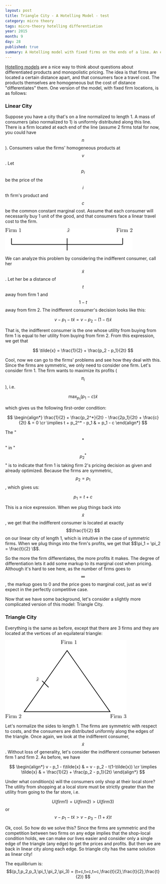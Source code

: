 ```yaml
---
layout: post
title: Triangle City - A Hotelling Model - test
category: micro theory
tags: micro-theory hotelling differentiation
year: 2015
month: 9
day: 28
published: true
summary: A Hotelling model with fixed firms on the ends of a line. An extension to a triangle.
---
```


[Hotelling models](https://en.wikipedia.org/wiki/Location_model) are a nice way to think about questions about differentiated products and monopolistic pricing. The idea is that firms are located a certain distance apart, and that consumers face a travel cost. The products themselves are homogeneous but the cost of distance "differentiates" them. One version of the model, with fixed firm locations, is as follows:


### Linear City

Suppose you have a city that's on a line normalized to length 1. A mass of consumers (also normalized to 1) is uniformly distributed along this line. There is a firm located at each end of the line (assume 2 firms total for now, you could have $$n$$). Consumers value the firms' homogeneous products at $$v$$. Let $$p_i$$ be the price of the $$i$$th firm's product and $$c$$ be the common constant marginal cost. Assume that each consumer will necessarily buy 1 unit of the good, and that consumers face a linear travel cost to the firm.

[![Linear City](/public/images/hotelling/linear_city.png "Linear City")](/public/images/hotelling/linear_city.png "Linear City")

We can analyze this problem by considering the indifferent consumer, call her $$\tilde{x}$$. Let her be a distance of $$t$$ away from firm 1 and $$1-t$$ away from firm 2. The indifferent consumer's decision looks like this:

$$ v - p_1 - t\tilde{x} = v - p_2 -(1-t)\tilde{x}$$

That is, the indifferent consumer is the one whose utility from buying from firm 1 is equal to her utility from buying from firm 2. From this expression, we get that

$$ \tilde{x} = \frac{1}{2} + \frac{p_2 - p_1}{2t} $$

Cool, now we can go to the firms' problems and see how they deal with this. Since the firms are symmetric, we only need to consider one firm. Let's consider firm 1. The firm wants to maximize its profits ($$\pi_{i}$$), i.e.


$$ \max_{p_1} (p_1 - c)\tilde{x} $$


which gives us the following first-order condition:

$$
\begin{align*} 
 \frac{1}{2} + \frac{p_2^*}{2t} - \frac{2p_1}{2t} + \frac{c}{2t} & = 0 \cr
 \implies t + p_2^* - p_1 & = p_1 - c 
\end{align*}
$$

The "$$*$$" in "$$p_2^* $$" is to indicate that firm 1 is taking firm 2's pricing decision as given and already optimized. Because the firms are symmetric, $$p_2 = p_1$$, which gives us:


$$ p_1 = t + c $$


This is a nice expression. When we plug things back into $$\tilde{x}$$, we get that the indifferent consumer is located at exactly $$\frac{1}{2} $$ on our linear city of length 1, which is intuitive in the case of symmetric firms. When we plug things into the firm's profits, we get that $$\pi_1 = \pi_2 = \frac{t}{2} \$$.


So the more the firm differentiates, the more profits it makes. The degree of differentiation lets it add some markup to its marginal cost when pricing. Although it's hard to see here, as the number of firms goes to $$\infty $$, the markup goes to 0 and the price goes to marginal cost, just as we'd expect in the perfectly competitive case.


Now that we have some background, let's consider a slightly more complicated version of this model: Triangle City.


### Triangle City

Everything is the same as before, except that there are 3 firms and they are located at the vertices of an equilateral triangle:

[![Triangle City](/public/images/hotelling/triangle_city.png "Triangle City")](/public/images/hotelling/triangle_city.png "Triangle City")


Let's normalize the sides to length 1. The firms are symmetric with respect to costs, and the consumers are distributed uniformly along the edges of the triangle. Once again, we look at the indifferent consumer, $$\tilde{x}$$. Without loss of generality, let's consider the indifferent consumer between firm 1 and firm 2. As before, we have


$$ 
\begin{align*} 
v - p_1 - t\tilde{x} & = v - p_2 - t(1-\tilde{x}) \cr
\implies \tilde{x} & = \frac{1}{2} + \frac{p_2 - p_1}{2t}
\end{align*} 
$$


Under what condition(s) will the consumers only shop at their local store? The utility from shopping at a local store must be strictly greater than the utility from going to the far store, i.e.

$$ U(firm 1) = U(firm 2) > U(firm 3) $$ or
$$ v - p_1 - t\tilde{x} > v - p_3 - (1+\tilde{x})t $$


Ok, cool. So how do we solve this? Since the firms are symmetric and the competition between two firms on any edge implies that the shop-local condition holds, we can make our lives easier and consider only a single edge of the triangle (any edge) to get the prices and profits. But then we are back in linear city along each edge. So triangle city has the same solution as linear city!

The equilibrium is: $$(p_1,p_2,p_3,\pi_1,\pi_2,\pi_3) = (t+c,t+c,t+c,\frac{t}{2},\frac{t}{2},\frac{t}{2}) $$
